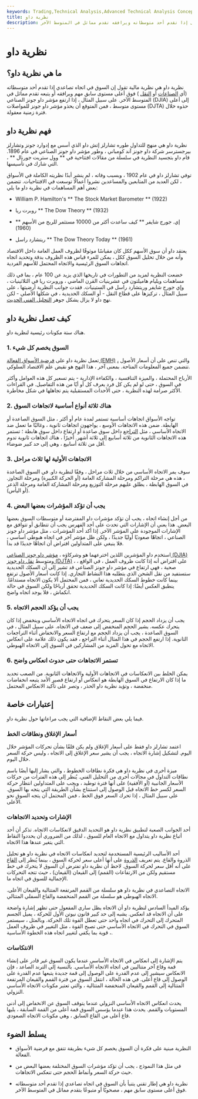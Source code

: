 ```yaml
---
keywords: Trading,Technical Analysis,Advanced Technical Analysis Concepts
title: نظرية داو
description: تنص نظرية داو على أن السوق يتجه نحو الأعلى إذا تقدم أحد متوسطاته ويرافقه تقدم مماثل في المتوسط الآخر.
---
```


# نظرية داو
## ما هي نظرية داو؟

نظرية داو هي نظرية مالية تقول إن السوق في اتجاه تصاعدي إذا تقدم أحد متوسطاته (أي [الصناعات](/djia) أو [النقل](/djta) ) فوق أعلى مستوى سابق مهم ويرافقه أو يتبعه تقدم مماثل في المتوسط الآخر. على سبيل المثال ، إذا ارتفع مؤشر داو جونز الصناعي (DJIA) إلى أعلى مستوى متوسط ، فمن المتوقع أن يحذو مؤشر داو جونز للمواصلات (DJTA) حذوه خلال فترة زمنية معقولة.

## فهم نظرية داو

نظرية داو هي منهج للتداول طوره تشارلز إتش داو الذي أسس مع إدوارد جونز وتشارلز بيرجسترسر شركة داو جونز آند كومباني ، وطور مؤشر داو جونز الصناعي في عام 1896. قام داو بتجسيد النظرية في سلسلة من مقالات افتتاحية في ** وول ستريت جورنال ** ، التي شارك في تأسيسها.

توفي تشارلز داو في عام 1902 ، وبسبب وفاته ، لم ينشر أبدًا نظريته الكاملة في الأسواق ، لكن العديد من المتابعين والمساعدين نشروا أعمالًا توسعت في الافتتاحيات. تتضمن بعض أهم المساهمات في نظرية داو ما يلي:

- William P. Hamilton's ** The Stock Market Barometer ** (1922)

- روبرت ريا ** The Dow Theory ** (1932)

- إي. جورج شايفر ** كيف ساعدت أكثر من 10000 مستثمر للربح من الأسهم ** (1960)

- ريتشارد راسل ** The Dow Theory Today ** (1961)

يعتقد داو أن سوق الأسهم ككل كان مقياسًا موثوقًا لظروف العمل العامة داخل الاقتصاد وأنه من خلال تحليل السوق ككل ، يمكن للمرء قياس هذه الظروف بدقة وتحديد اتجاه اتجاهات السوق الرئيسية والاتجاه المحتمل للأسهم الفردية.

خضعت النظرية لمزيد من التطورات في تاريخها الذي يزيد عن 100 عام ، بما في ذلك مساهمات ويليام هاميلتون في عشرينيات القرن الماضي ، وروبرت ريا في الثلاثينيات ، وإي جورج شايفر وريتشارد راسل في الستينيات. فقدت جوانب النظرية أرضيتها ، على سبيل المثال ، تركيزها على قطاع النقل - أو السكك الحديدية ، في شكلها الأصلي - لكن نهج داو لا يزال يشكل جوهر [التحليل الفني الحديث](/technicalanalysis).

## كيف تعمل نظرية داو

هناك ستة مكونات رئيسية لنظرية داو.

### 1. السوق يخصم كل شيء

تعمل نظرية داو على [فرضية الأسواق الفعالة (EMH)](/efficientmarkethypothesis) [،](/efficientmarkethypothesis) والتي تنص على أن أسعار الأصول تتضمن جميع المعلومات المتاحة. بمعنى آخر ، هذا النهج هو نقيض علم الاقتصاد السلوكي.

الأرباح المحتملة ، والميزة التنافسية ، والكفاءة الإدارية - يتم تسعير كل هذه العوامل وأكثر في السوق ، حتى لو لم يكن كل فرد يعرف كل أو أيًا من هذه التفاصيل. في القراءات الأكثر صرامة لهذه النظرية ، حتى الأحداث المستقبلية يتم تجاهلها في شكل مخاطرة.

### 2. هناك ثلاثة أنواع أساسية لاتجاهات السوق

تواجه الأسواق اتجاهات أساسية تستمر لمدة عام أو أكثر ، مثل السوق الصاعدة أو الهابطة. ضمن هذه الاتجاهات الأوسع ، يواجهون اتجاهات ثانوية ، وغالبًا ما تعمل ضد الاتجاه الأساسي ، مثل [التراجع](/pullback) داخل سوق صاعدة أو ارتفاع داخل سوق هابطة ؛ تستمر هذه الاتجاهات الثانوية من ثلاثة أسابيع إلى ثلاثة أشهر. أخيرًا ، هناك اتجاهات ثانوية تدوم أقل من ثلاثة أسابيع ، وهي إلى حد كبير ضوضاء.

### 3. الاتجاهات الأولية لها ثلاث مراحل

سوف يمر الاتجاه الأساسي من خلال ثلاث مراحل ، وفقًا لنظرية داو. في السوق الصاعدة ، هذه هي مرحلة التراكم ومرحلة المشاركة العامة (أو الحركة الكبيرة) ومرحلة التجاوز. في السوق الهابطة ، يطلق عليهم مرحلة التوزيع ومرحلة المشاركة العامة ومرحلة الذعر (أو اليأس).

### 4. يجب أن تؤكد المؤشرات بعضها البعض

من أجل إنشاء اتجاه ، يجب أن تؤكد مؤشرات داو المفترضة أو متوسطات السوق بعضها البعض. هذا يعني أن الإشارات التي تحدث على أحد الفهرس يجب أن تتطابق أو تتوافق مع الإشارات الموجودة على المؤشر الآخر. إذا أكد أحد المؤشرات ، مثل مؤشر داو جونز الصناعي ، اتجاهًا صعوديًا أوليًا جديدًا ، ولكن ظل مؤشر آخر في اتجاه هبوطي أساسي ، فلا ينبغي على المتداولين افتراض أن اتجاهًا جديدًا قد بدأ.

استخدم داو المؤشرين اللذين اخترعهما هو وشركاؤه ، [مؤشر داو جونز الصناعي (DJIA)](/djia) ومتوسط [نقل داو جونز (DJTA)](/djta) ، على افتراض أنه إذا كانت ظروف العمل ، في الواقع ، صحية ، فهي ارتفاع في مؤشر داو جونز الصناعي قد تشير إلى أن السكك الحديدية ستستفيد من نقل الشحن الذي يتطلبه هذا النشاط التجاري. إذا كانت أسعار الأصول ترتفع بينما كانت خطوط السكك الحديدية تعاني ، فمن المحتمل ألا يكون الاتجاه مستدامًا. ينطبق العكس أيضًا: إذا كانت السكك الحديدية تحقق أرباحًا ولكن السوق في حالة انكماش ، فلا يوجد اتجاه واضح.

### 5. يجب أن يؤكد الحجم الاتجاه

يجب أن يزداد الحجم إذا كان السعر يتحرك في اتجاه الاتجاه الأساسي وينخفض إذا كان يتحرك عكسه. يشير الحجم المنخفض إلى ضعف في الاتجاه. على سبيل المثال ، في السوق الصاعدة ، يجب أن يزداد الحجم مع ارتفاع السعر والانخفاض أثناء التراجعات الثانوية. إذا ارتفع الحجم في هذا المثال أثناء التراجع ، فقد يكون ذلك علامة على انعكاس الاتجاه مع تحول المزيد من المشاركين في السوق إلى الاتجاه الهبوطي.

### 6. تستمر الاتجاهات حتى حدوث انعكاس واضح

يمكن الخلط بين الانعكاسات في الاتجاهات الأولية والاتجاهات الثانوية. من الصعب تحديد ما إذا كان الارتفاع في السوق الهابطة هو انعكاس أو ارتفاع قصير الأمد يتبعه انخفاضات منخفضة ، وتؤيد نظرية داو الحذر ، وتصر على تأكيد الانعكاس المحتمل.

## إعتبارات خاصة

فيما يلي بعض النقاط الإضافية التي يجب مراعاتها حول نظرية داو.

### أسعار الإغلاق ونطاقات الخط

اعتمد تشارلز داو فقط على أسعار الإغلاق ولم يكن قلقًا بشأن تحركات المؤشر خلال اليوم. لتشكيل إشارة الاتجاه ، يجب أن يشير سعر الإغلاق إلى الاتجاه ، وليس حركة السعر خلال اليوم.

ميزة أخرى في نظرية داو هي فكرة نطاقات الخطوط ، والتي يشار إليها أيضًا باسم نطاقات التداول في مجالات أخرى من التحليل الفني. يُنظر إلى هذه الفترات من حركات الأسعار الجانبية (أو الأفقية) على أنها فترة توطيد ، ويجب على المتداولين انتظار حركة السعر لكسر خط الاتجاه قبل الوصول إلى استنتاج بشأن الطريقة التي يتجه بها السوق. على سبيل المثال ، إذا تحرك السعر فوق الخط ، فمن المحتمل أن يتجه السوق نحو الأعلى.

### الإشارات وتحديد الاتجاهات

أحد الجوانب الصعبة لتطبيق نظرية داو هو التحديد الدقيق لانعكاسات الاتجاه. تذكر أن أحد أتباع نظرية داو يتداول مع الاتجاه العام للسوق ، لذلك من الضروري أن يحددوا النقاط التي يتغير عندها هذا الاتجاه.

أحد الأساليب الرئيسية المستخدمة لتحديد انعكاسات الاتجاه في نظرية داو هو تحليل الذروة والقاع. يتم تعريف [الذروة](/peak) على أنها أعلى سعر لحركة السوق ، بينما يُنظر إلى [القاع](/trough) على أنه أقل سعر لحركة السوق. لاحظ أن نظرية داو تفترض أن السوق لا يتحرك في خط مستقيم ولكن من الارتفاعات (القمم) إلى القيعان (القيعان) ، حيث تتجه التحركات الإجمالية للسوق في اتجاه ما.

الاتجاه التصاعدي في نظرية داو هو سلسلة من القمم المرتفعة المتتالية والقيعان الأعلى. الاتجاه الهبوطي هو سلسلة من القمم المنخفضة والقاع السفلي المتتالي.

يؤكد المبدأ السادس لنظرية داو أن الاتجاه يظل ساري المفعول حتى تظهر إشارة واضحة على أن الاتجاه قد انعكس. يشبه إلى حد كبير قانون نيوتن الأول للحركة ، يميل الجسم المتحرك إلى التحرك في اتجاه واحد حتى تعطل القوة تلك الحركة. وبالمثل ، سيستمر السوق في التحرك في الاتجاه الأساسي حتى تصبح القوة ، مثل التغيير في ظروف العمل ، قوية بما يكفي لتغيير اتجاه هذه الخطوة الأساسية.

### الانتكاسات

يتم الإشارة إلى انعكاس في الاتجاه الأساسي عندما يكون السوق غير قادر على إنشاء قمة وقاع آخر متتاليين في اتجاه الاتجاه الأساسي. بالنسبة إلى الترند الصاعد ، فإن الانعكاس سيشير إلى عدم القدرة على الوصول إلى قمة جديدة يتبعها عدم القدرة على الوصول إلى قاع أعلى. في هذه الحالة ، انتقل السوق من فترة القمم والقيعان المرتفعة المتتالية إلى القمم والقيعان المنخفضة المتتالية ، والتي تعتبر مكونات الاتجاه الأساسي النزولي.

يحدث انعكاس الاتجاه الأساسي النزولي عندما يتوقف السوق عن الانخفاض إلى أدنى المستويات والقمم. يحدث هذا عندما يؤسس السوق قمة أعلى من القمة السابقة ، يليها قاع أعلى من القاع السابق ، وهي مكونات الاتجاه الصعودي.

## يسلط الضوء

- النظرية مبنية على فكرة أن السوق يخصم كل شيء بطريقة تتفق مع فرضية الأسواق الفعالة.

- في مثل هذا النموذج ، يجب أن تؤكد مؤشرات السوق المختلفة بعضها البعض من حيث حركة السعر وأنماط الحجم حتى تنعكس الاتجاهات.

- نظرية داو هي إطار تقني يتنبأ بأن السوق في اتجاه تصاعدي إذا تقدم أحد متوسطاته فوق أعلى مستوى سابق مهم ، مصحوبًا أو متبوعًا بتقدم مماثل في المتوسط الآخر.

